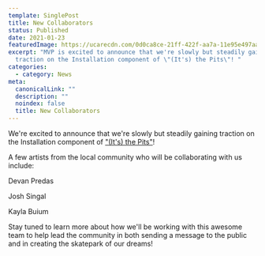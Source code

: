 ```yaml
---
template: SinglePost
title: New Collaborators
status: Published
date: 2021-01-23
featuredImage: https://ucarecdn.com/0d0ca8ce-21ff-422f-aa7a-11e95e497aa4/
excerpt: "MVP is excited to announce that we're slowly but steadily gaining
  traction on the Installation component of \"(It's) the Pits\"! "
categories:
  - category: News
meta:
  canonicalLink: ""
  description: ""
  noindex: false
  title: New Collaborators
---
```

We're excited to announce that we're slowly but steadily gaining traction on the Installation component of ["(It's) the Pits"](/about-the-pits)! 

A few artists from the local community who will be collaborating with us include: 

Devan Predas

Josh Singal

Kayla Buium

Stay tuned to learn more about how we'll be working with this awesome team to help lead the community in both sending a message to the public and in creating the skatepark of our dreams!